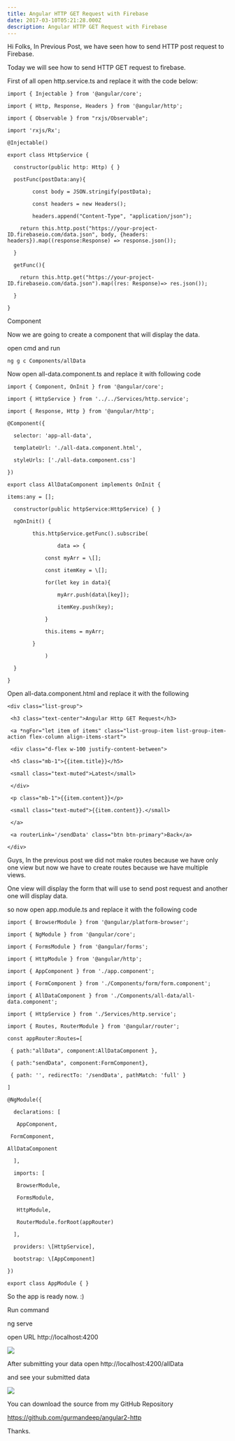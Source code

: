 ```yaml
---
title: Angular HTTP GET Request with Firebase
date: 2017-03-10T05:21:28.000Z
description: Angular HTTP GET Request with Firebase
---
```

Hi Folks, In Previous Post, we have seen how to send HTTP post request to Firebase.

Today we will see how to send HTTP GET request to firebase.

First of all open http.service.ts and replace it with the code below:

```
import { Injectable } from '@angular/core';

import { Http, Response, Headers } from '@angular/http';

import { Observable } from "rxjs/Observable";

import 'rxjs/Rx';

@Injectable()

export class HttpService {

  constructor(public http: Http) { }

  postFunc(postData:any){

  		const body = JSON.stringify(postData);

  		const headers = new Headers();

  		headers.append("Content-Type", "application/json");

  	return this.http.post("https://your-project-ID.firebaseio.com/data.json", body, {headers: headers}).map((response:Response) => response.json());

  }

  getFunc(){

  	return this.http.get("https://your-project-ID.firebaseio.com/data.json").map((res: Response)=> res.json());

  }

}
```

Component

Now we are going to create a component that will display the data.

open cmd and run

```
ng g c Components/allData
```

Now open all-data.component.ts and replace it with following code

```
import { Component, OnInit } from '@angular/core';

import { HttpService } from '../../Services/http.service';

import { Response, Http } from '@angular/http';

@Component({

  selector: 'app-all-data',

  templateUrl: './all-data.component.html',

  styleUrls: ['./all-data.component.css']

})

export class AllDataComponent implements OnInit {

items:any = [];

  constructor(public httpService:HttpService) { }

  ngOnInit() {

  		this.httpService.getFunc().subscribe(

  				data => {

  			const myArr = \[];

  			const itemKey = \[];

  			for(let key in data){

  				myArr.push(data\[key]);

  				itemKey.push(key);

  			}

  			this.items = myArr;

  		}

  			)

  }

}
```

Open all-data.component.html and replace it with the following

```
<div class="list-group">

 <h3 class="text-center">Angular Http GET Request</h3>

 <a *ngFor="let item of items" class="list-group-item list-group-item-action flex-column align-items-start">

 <div class="d-flex w-100 justify-content-between">

 <h5 class="mb-1">{{item.title}}</h5>

 <small class="text-muted">Latest</small>

 </div>

 <p class="mb-1">{{item.content}}</p>

 <small class="text-muted">{{item.content}}.</small>

 </a>

 <a routerLink='/sendData' class="btn btn-primary">Back</a>

</div>
```

Guys, In the previous post we did not make routes because we have only one view but now we have to create routes because we have multiple views.

One view will display the form that will use to send post request and another one will display data.

so now open app.module.ts and replace it with the following code

```
import { BrowserModule } from '@angular/platform-browser';

import { NgModule } from '@angular/core';

import { FormsModule } from '@angular/forms';

import { HttpModule } from '@angular/http';

import { AppComponent } from './app.component';

import { FormComponent } from './Components/form/form.component';

import { AllDataComponent } from './Components/all-data/all-data.component';

import { HttpService } from './Services/http.service';

import { Routes, RouterModule } from '@angular/router';

const appRouter:Routes=[

 { path:"allData", component:AllDataComponent },

 { path:"sendData", component:FormComponent},

 { path: '', redirectTo: '/sendData', pathMatch: 'full' }

]

@NgModule({

  declarations: [

   AppComponent,

 FormComponent,

AllDataComponent

  ],

  imports: [

   BrowserModule,

   FormsModule,

   HttpModule,

   RouterModule.forRoot(appRouter)

  ],

  providers: \[HttpService],

  bootstrap: \[AppComponent]

})

export class AppModule { }
```

So the app is ready now. :)

Run command

ng serve

open URL http://localhost:4200

![](/img/postrequest.png)

After submitting your data open http://localhost:4200/allData

and see your submitted data

![](/img/2017-03-08_22-13-52.png)

You can download the source from my GitHub Repository

https://github.com/gurmandeep/angular2-http

Thanks.
